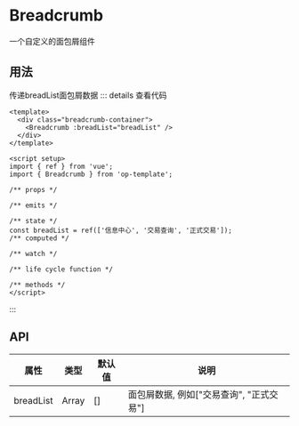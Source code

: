# Breadcrumb
一个自定义的面包屑组件
<script setup>
import Breadcrumb from '@/views/breadcrumb/index.vue'
</script>

## 用法
传递breadList面包屑数据
<Breadcrumb />
::: details 查看代码
```vue
<template>
  <div class="breadcrumb-container">
    <Breadcrumb :breadList="breadList" />
  </div>
</template>

<script setup>
import { ref } from 'vue';
import { Breadcrumb } from 'op-template';

/** props */

/** emits */

/** state */
const breadList = ref(['信息中心', '交易查询', '正式交易']);
/** computed */

/** watch */

/** life cycle function */

/** methods */
</script>

```
:::

## API
| 属性 |类型  |默认值  |说明  |
| --- | --- | --- | --- |
|breadList | Array | [] | 面包屑数据, 例如["交易查询", "正式交易"] |

